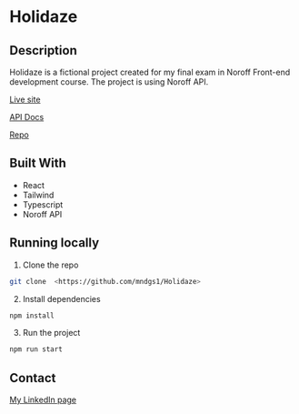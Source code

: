 # Holidaze

## Description

Holidaze is a fictional project created for my final exam in
Noroff Front-end development course. The project is using
Noroff API.

[Live site](https://holidaze-eight.vercel.app/holidaze/properties)

[API Docs](https://docs.noroff.dev/docs/v1)

[Repo](https://github.com/mndgs1/Holidaze)

## Built With

-   React
-   Tailwind
-   Typescript
-   Noroff API

## Running locally

1. Clone the repo

```bash
git clone  <https://github.com/mndgs1/Holidaze>
```

2. Install dependencies

```bash
npm install
```

3. Run the project

```bash
npm run start
```

## Contact

[My LinkedIn page](https://www.linkedin.com/in/mindaugas-bankauskas-37445a144/)
